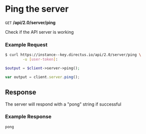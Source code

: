 # Ping the server

<span class="request">`GET` **/api/2.0/server/ping**</span>

<span class="description">Check if the API server is working</span>

### Example Request

```bash
$ curl https://instance--key.directus.io/api/2.0/server/ping \
        -u [user-token]:
```

```php
$output = $client->server->ping();
```

```javascript
var output = client.server.ping();
```

## Response

The server will respond with a "pong" string if successful

### Example Response

```
pong
```
